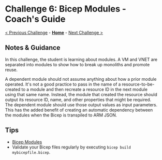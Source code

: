 # Challenge 6: Bicep Modules - Coach's Guide

[< Previous Challenge](./Solution-05.md) - **[Home](./README.md)** - [Next Challenge >](./Solution-07.md)

## Notes & Guidance

In this challenge, the student is learning about modules.  A VM and VNET are separated into modules to show how to break up monoliths and promote reuse.

A dependent module should not assume anything about how a prior module operated. It's not a good practice to pass in the name of a resource-to-be-created to a module and then recreate a resource ID in the next module using that same name. Instead, the module that created the resource should output its resource ID, name, and other properties that might be required. The dependent module should use those output values as input parameters. This has the added benefit of creating an automatic dependency between the modules when the Bicep is transpiled to ARM JSON.

## Tips

- [Bicep Modules](https://learn.microsoft.com/azure/azure-resource-manager/bicep/modules)
- Validate your Bicep files regularly by executing `bicep build mybicepfile.bicep`.
